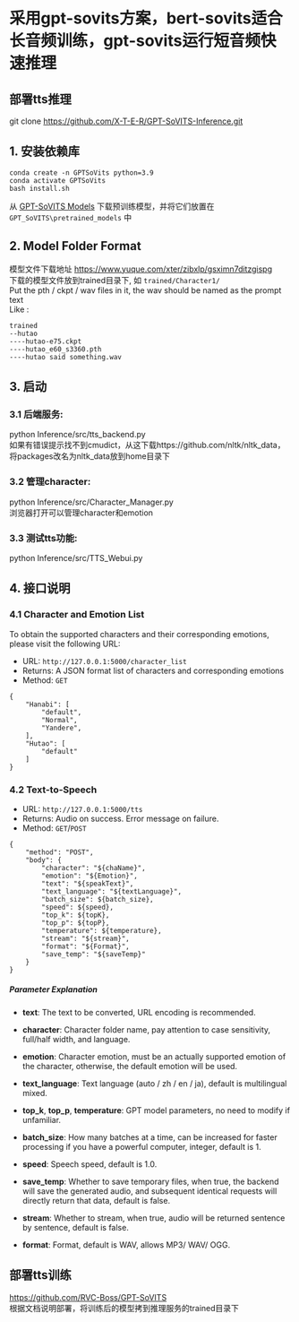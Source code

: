 # 采用gpt-sovits方案，bert-sovits适合长音频训练，gpt-sovits运行短音频快速推理
## 部署tts推理
git clone https://github.com/X-T-E-R/GPT-SoVITS-Inference.git

## 1. 安装依赖库
```
conda create -n GPTSoVits python=3.9
conda activate GPTSoVits
bash install.sh
```
从 [GPT-SoVITS Models](https://huggingface.co/lj1995/GPT-SoVITS) 下载预训练模型，并将它们放置在 `GPT_SoVITS\pretrained_models` 中

## 2. Model Folder Format
模型文件下载地址 https://www.yuque.com/xter/zibxlp/gsximn7ditzgispg  
下载的模型文件放到trained目录下, 如 `trained/Character1/`  
Put the pth / ckpt / wav files in it, the wav should be named as the prompt text  
Like :

```
trained
--hutao
----hutao-e75.ckpt
----hutao_e60_s3360.pth
----hutao said something.wav
```

## 3. 启动
### 3.1 后端服务: 
python Inference/src/tts_backend.py  
如果有错误提示找不到cmudict，从这下载https://github.com/nltk/nltk_data，将packages改名为nltk_data放到home目录下
### 3.2 管理character: 
python Inference/src/Character_Manager.py  
浏览器打开可以管理character和emotion
### 3.3 测试tts功能: 
python Inference/src/TTS_Webui.py  


## 4. 接口说明  
### 4.1 Character and Emotion List  
To obtain the supported characters and their corresponding emotions, please visit the following URL:
- URL: `http://127.0.0.1:5000/character_list`
- Returns: A JSON format list of characters and corresponding emotions
- Method: `GET`

```
{
    "Hanabi": [
        "default",
        "Normal",
        "Yandere",
    ],
    "Hutao": [
        "default"
    ]
}
```

### 4.2 Text-to-Speech

- URL: `http://127.0.0.1:5000/tts`
- Returns:  Audio on success. Error message on failure.
- Method: `GET`/`POST`
```
{
    "method": "POST",
    "body": {
        "character": "${chaName}",
        "emotion": "${Emotion}",
        "text": "${speakText}",
        "text_language": "${textLanguage}",
        "batch_size": ${batch_size},
        "speed": ${speed},
        "top_k": ${topK},
        "top_p": ${topP},
        "temperature": ${temperature},
        "stream": "${stream}",
        "format": "${Format}",
        "save_temp": "${saveTemp}"
    }
}
```

##### Parameter Explanation

- **text**: The text to be converted, URL encoding is recommended.
- **character**: Character folder name, pay attention to case sensitivity, full/half width, and language.
- **emotion**: Character emotion, must be an actually supported emotion of the character, otherwise, the default emotion will be used.
- **text_language**: Text language (auto / zh / en / ja), default is multilingual mixed. 
- **top_k**, **top_p**, **temperature**: GPT model parameters, no need to modify if unfamiliar.

- **batch_size**: How many batches at a time, can be increased for faster processing if you have a powerful computer, integer, default is 1.
- **speed**: Speech speed, default is 1.0.
- **save_temp**: Whether to save temporary files, when true, the backend will save the generated audio, and subsequent identical requests will directly return that data, default is false.
- **stream**: Whether to stream, when true, audio will be returned sentence by sentence, default is false.
- **format**: Format, default is WAV, allows MP3/ WAV/ OGG.

## 部署tts训练
https://github.com/RVC-Boss/GPT-SoVITS  
根据文档说明部署，将训练后的模型拷到推理服务的trained目录下